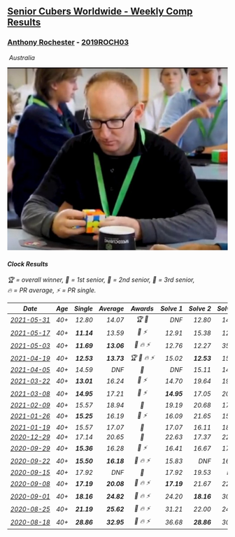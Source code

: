 <style>table {white-space: nowrap;}</style>
<link rel="stylesheet" type="text/css" href="/scw-comp/css/flags.css" />

## [Senior Cubers Worldwide - Weekly Comp Results](/scw-comp/results/)
### [Anthony Rochester](README.md) - [2019ROCH03](https://www.worldcubeassociation.org/persons/2019ROCH03?event=clock)

<i class="flag flag-AU" />&nbsp;Australia

![Anthony Rochester](1556165958.jpg)

#### Clock Results

<span style="white-space: nowrap;">🏆 = overall winner</span>, <span style="white-space: nowrap;">🥇 = 1st senior</span>, <span style="white-space: nowrap;">🥈 = 2nd senior</span>, <span style="white-space: nowrap;">🥉 = 3rd senior</span>, <span style="white-space: nowrap;">🔥 = PR average</span>, <span style="white-space: nowrap;">⚡ = PR single</span>.

| Date | Age | Single | Average | Awards | Solve 1 | Solve 2 | Solve 3 | Solve 4 | Solve 5 | Video |
| :--: | :--: | --: | --: | :--: | --: | --: | --: | --: | --: | :-- |
| [2021-05-31](../../results/2021-05-31/clock.md) | 40+ | 12.80 | 14.07 | 🏆 🥇 | DNF | 12.80 | 14.44 | 13.55 | 14.22 | [Desktop](https://www.facebook.com/events/4232725036784843/permalink/4238856289505051) / [Mobile](https://m.facebook.com/events/4232725036784843?view=permalink&id=4238856289505051) |
| [2021-05-17](../../results/2021-05-17/clock.md) | 40+ | **11.14** | 13.59 | 🥇 ⚡ | 12.91 | 15.38 | 12.48 | **11.14** | 17.55 | [Desktop](https://www.facebook.com/events/200054195285035/permalink/201414605148994) / [Mobile](https://m.facebook.com/events/200054195285035?view=permalink&id=201414605148994) |
| [2021-05-03](../../results/2021-05-03/clock.md) | 40+ | **11.69** | **13.06** | 🥇 🔥 ⚡ | 12.76 | 12.27 | 35.51 | 14.15 | **11.69** | [Desktop](https://www.facebook.com/events/1091923434665777/permalink/1093289581195829) / [Mobile](https://m.facebook.com/events/1091923434665777?view=permalink&id=1093289581195829) |
| [2021-04-19](../../results/2021-04-19/clock.md) | 40+ | **12.53** | **13.73** | 🏆 🥇 🔥 ⚡ | 15.02 | **12.53** | 15.58 | 13.16 | 13.02 | [Desktop](https://www.facebook.com/events/455121419077355/permalink/458570972065733) / [Mobile](https://m.facebook.com/events/455121419077355?view=permalink&id=458570972065733) |
| [2021-04-05](../../results/2021-04-05/clock.md) | 40+ | 14.59 | DNF | 🥇 | DNF | 15.11 | 14.59 | 14.82 | DNF | [Desktop](https://www.facebook.com/events/469300370885865/permalink/470517074097528) / [Mobile](https://m.facebook.com/events/469300370885865?view=permalink&id=470517074097528) |
| [2021-03-22](../../results/2021-03-22/clock.md) | 40+ | **13.01** | 16.24 | 🥇 ⚡ | 14.70 | 19.64 | 19.45 | **13.01** | 14.57 | [Desktop](https://www.facebook.com/events/893368394782856/permalink/895966414523054) / [Mobile](https://m.facebook.com/events/893368394782856?view=permalink&id=895966414523054) |
| [2021-03-08](../../results/2021-03-08/clock.md) | 40+ | **14.95** | 17.21 | 🥇 ⚡ | **14.95** | 17.05 | 20.89 | 19.38 | 15.20 | [Desktop](https://www.facebook.com/events/430030294875923/permalink/436951697517116) / [Mobile](https://m.facebook.com/events/430030294875923?view=permalink&id=436951697517116) |
| [2021-02-09](../../results/2021-02-09/clock.md) | 40+ | 15.57 | 18.94 | 🥈 | 19.19 | 20.68 | 17.49 | 15.57 | 20.15 | [Desktop](https://www.facebook.com/events/466529388059949/permalink/469166274462927) / [Mobile](https://m.facebook.com/events/466529388059949?view=permalink&id=469166274462927) |
| [2021-01-26](../../results/2021-01-26/clock.md) | 40+ | **15.25** | 16.19 | 🥈 ⚡ | 16.09 | 21.65 | 15.74 | **15.25** | 16.73 | [Desktop](https://www.facebook.com/events/1092517657841225/permalink/1095257660900558) / [Mobile](https://m.facebook.com/events/1092517657841225?view=permalink&id=1095257660900558) |
| [2021-01-19](../../results/2021-01-19/clock.md) | 40+ | 15.57 | 17.07 | 🥉 | 17.07 | 16.11 | 18.03 | 20.38 | 15.57 | [Desktop](https://www.facebook.com/events/4019154624783622/permalink/4030593363639748) / [Mobile](https://m.facebook.com/events/4019154624783622?view=permalink&id=4030593363639748) |
| [2020-12-29](../../results/2020-12-29/clock.md) | 40+ | 17.14 | 20.65 | 🥈 | 22.63 | 17.37 | 22.30 | 17.14 | 22.28 | [Desktop](https://www.facebook.com/events/386974942389757/permalink/388883878865530) / [Mobile](https://m.facebook.com/events/386974942389757?view=permalink&id=388883878865530) |
| [2020-09-29](../../results/2020-09-29/clock.md) | 40+ | **15.36** | 16.28 | 🥈 ⚡ | 16.41 | 16.67 | 17.85 | 15.77 | **15.36** | [Desktop](https://www.facebook.com/events/318437286122261/permalink/321559572476699) / [Mobile](https://m.facebook.com/events/318437286122261?view=permalink&id=321559572476699) |
| [2020-09-22](../../results/2020-09-22/clock.md) | 40+ | **15.50** | **16.18** | 🥈 🔥 ⚡ | 15.83 | DNF | 16.29 | **15.50** | 16.43 | [Desktop](https://www.facebook.com/events/361626694990606/permalink/361801888306420) / [Mobile](https://m.facebook.com/events/361626694990606?view=permalink&id=361801888306420) |
| [2020-09-15](../../results/2020-09-15/clock.md) | 40+ | 17.92 | DNF | 🥉 | 17.92 | 19.53 | DNF | DNF | 22.18 | [Desktop](https://www.facebook.com/events/681386202727964/permalink/683949432471641) / [Mobile](https://m.facebook.com/events/681386202727964?view=permalink&id=683949432471641) |
| [2020-09-08](../../results/2020-09-08/clock.md) | 40+ | **17.19** | **20.08** | 🥈 🔥 ⚡ | **17.19** | 21.67 | 22.68 | 18.10 | 20.48 | [Desktop](https://www.facebook.com/events/1438001453064843/permalink/1439005372964451) / [Mobile](https://m.facebook.com/events/1438001453064843?view=permalink&id=1439005372964451) |
| [2020-09-01](../../results/2020-09-01/clock.md) | 40+ | **18.16** | **24.82** | 🥈 🔥 ⚡ | 24.20 | **18.16** | 30.15 | 20.11 | DNF | [Desktop](https://www.facebook.com/events/2626236590959927/permalink/2628464524070467) / [Mobile](https://m.facebook.com/events/2626236590959927?view=permalink&id=2628464524070467) |
| [2020-08-25](../../results/2020-08-25/clock.md) | 40+ | **21.19** | **25.62** | 🥈 🔥 ⚡ | 31.21 | 22.00 | 24.29 | **21.19** | 30.57 | [Desktop](https://www.facebook.com/events/335350317875490/permalink/336484241095431) / [Mobile](https://m.facebook.com/events/335350317875490?view=permalink&id=336484241095431) |
| [2020-08-18](../../results/2020-08-18/clock.md) | 40+ | **28.86** | **32.95** | 🥇 🔥 ⚡ | 36.68 | **28.86** | 30.01 | DNF | 32.16 | [Desktop](https://www.facebook.com/events/940960439648894/permalink/942714116140193) / [Mobile](https://m.facebook.com/events/940960439648894?view=permalink&id=942714116140193) |


<!-- Global site tag (gtag.js) - Google Analytics -->
<script async src="https://www.googletagmanager.com/gtag/js?id=UA-86348435-3"></script>
<script>window.dataLayer = window.dataLayer || []; function gtag() {dataLayer.push(arguments);} gtag('js', new Date()); gtag('config', 'UA-86348435-3');</script>
